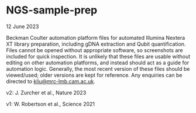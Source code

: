 # NGS-sample-prep
12 June 2023

Beckman Coulter automation platform files for automated Illumina Nextera XT library preparation, including gDNA extraction and Qubit quantification. Files cannot be opened without appropriate software, so screenshots are included for quick inspection. It is unlikely that these files are usable without editing on other automation platforms, and instead should act as a guide for automation logic. 
Generally, the most recent version of these files should be viewed/used; older versions are kept for reference. Any enquiries can be directed to kliu@mrc-lmb.cam.ac.uk. 

v2: J. Zurcher et al., Nature 2023

v1: W. Robertson et al., Science 2021
